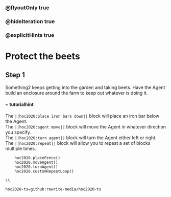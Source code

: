 ### @flyoutOnly true
### @hideIteration true
### @explicitHints true

# Protect the beets

## Step 1
Something2 keeps getting into the garden and taking beets. Have the Agent build an enclosure around the farm to keep out whatever is doing it.

#### ~ tutorialhint 
The ``||hoc2020:place iron bars down||`` block will place an iron bar below the Agent.  
The ``||hoc2020:agent move||`` block will move the Agent in whatever direction you specify.  
The ``||hoc2020:turn agent||`` block will turn the Agent either left or right.  
The ``||hoc2020:repeat||`` block will allow you to repeat a set of blocks multiple times.


```ghost
    hoc2020.placeFence()
    hoc2020.moveAgent()
    hoc2020.turnAgent()  
    hoc2020.customRepeatLoop()
```
```template
\\
```
```package
hoc2020-ts=github:rewrite-media/hoc2020-ts
```